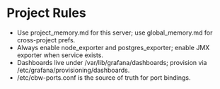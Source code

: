 # Project Rules

- Use project_memory.md for this server; use global_memory.md for cross-project prefs.
- Always enable node_exporter and postgres_exporter; enable JMX exporter when service exists.
- Dashboards live under /var/lib/grafana/dashboards; provision via /etc/grafana/provisioning/dashboards.
- /etc/cbw-ports.conf is the source of truth for port bindings.
